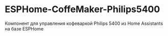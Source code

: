 # ESPHome-CoffeMaker-Philips5400
Компонент для управления кофеваркой Philips 5400  из Home Assistants на базе ESPHome
